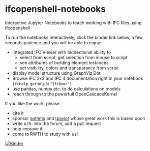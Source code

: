 # ifcopenshell-notebooks
Interactive Jupyter Notebooks to teach working with IFC files using ifcopenshell

To run the notebooks interactively, click the binder link below, a few seconds patience and you will be able to enjoy:
- Integrated IFC Viewer with bidirectional ability to 
  - select from script, get selection from mouse to script
  - see attributes of building element instances 
  - set visibility, colors and transparancy from script
- display model structure using GraphViz Dot
- Browse IFC 2x3 and IFC 4 documentation right in your notebook `IfcHelp.getHelp3("IfcDoor")`
- use pandas, numpy etc. to do calculations on models 
- reach through to the powerfull OpenCascadeKernel

If you like the work, please
- cite it
- sponsor [aothms](https://github.com/aothms) and [tpaviot](https://github.com/tpaviot/) whose great work this is based upon
- write s.th. into the forum, add a pull request
- help improve it!
- come to RWTH to study with us!

[![Binder](https://mybinder.org/badge_logo.svg)](https://mybinder.org/v2/gh/jakob-beetz/ifcopenshell-binder/master?urlpath=git-pull%3Frepo%3Dhttps%253A%252F%252Fgithub.com%252Fjakob-beetz%252Fifcopenshell-notebooks%26urlpath%3Dlab%252Ftree%252Fifcopenshell-notebooks%252F%2B00_introduction.ipynb%26branch%3Dmaster)
